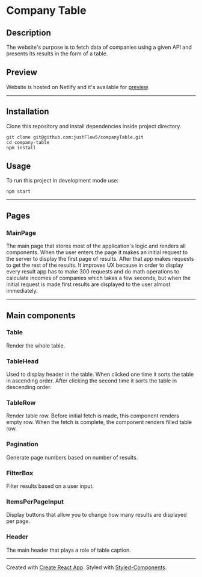 # Company Table

## Description

The website's purpose is to fetch data of companies using a given API and presents its results in the form of a table.

## Preview

Website is hosted on Netlify and it's available for [preview].

---

## Installation

Clone this repository and install dependencies inside project directory.

```
git clone git@github.com:justFlow5/companyTable.git
cd company-table
npm install
```

## Usage

To run this project in development mode use:

```
npm start
```

---

## Pages

### MainPage

The main page that stores most of the application's logic and renders all components.
When the user enters the page it makes an initial request to the server to display the first page of results.
After that app makes requests to get the rest of the results. It improves UX because in order to display every result app has to make 300 requests and do math operations to calculate incomes of companies which takes a few seconds, but when the initial request is made first results are displayed to the user almost immediately.

---

## Main components

### Table

Render the whole table.

### TableHead

Used to display header in the table. When clicked one time it sorts the table in ascending order. After clicking the second time it sorts the table in descending order.

### TableRow

Render table row. Before initial fetch is made, this component renders empty row. When the fetch is complete, the component renders filled table row.

### Pagination

Generate page numbers based on number of results.

### FilterBox

Filter results based on a user input.

### ItemsPerPageInput

Display buttons that allow you to change how many results are displayed per page.

### Header

The main header that plays a role of table caption.

---

Created with [Create React App](https://github.com/facebook/create-react-app).
Styled with [Styled-Components](https://github.com/styled-components/styled-components).

[preview]: https://cocky-joliot-640ef5.netlify.app

